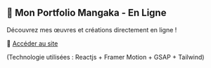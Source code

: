 ## 🎨 Mon Portfolio Mangaka - En Ligne  
Découvrez mes œuvres et créations directement en ligne !  

🔗 [Accéder au site](https://kevgenga.github.io/test-portfolio-mangaka/)  

(Technologie utilisées : Reactjs + Framer Motion + GSAP + Tailwind)
